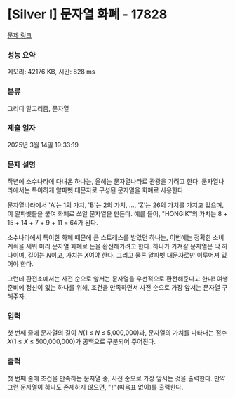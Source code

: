 # [Silver I] 문자열 화폐 - 17828 

[문제 링크](https://www.acmicpc.net/problem/17828) 

### 성능 요약

메모리: 42176 KB, 시간: 828 ms

### 분류

그리디 알고리즘, 문자열

### 제출 일자

2025년 3월 14일 19:33:19

### 문제 설명

<p>작년에 소수나라에 다녀온 하나는, 올해는 문자열나라로 관광을 가려고 한다. 문자열나라에서는 특이하게 알파벳 대문자로 구성된 문자열을 화폐로 사용한다.</p>

<p>문자열나라에서 'A'는 1의 가치, 'B'는 2의 가치, ..., 'Z'는 26의 가치를 가지고 있으며, 이 알파벳들을 붙여 화폐로 쓰일 문자열을 만든다. 예를 들어, "HONGIK"의 가치는 8 + 15 + 14 + 7 + 9 + 11 = 64가 된다.</p>

<p>소수나라에서 특이한 화폐 때문에 큰 스트레스를 받았던 하나는, 이번에는 정확한 소비 계획을 세워 미리 문자열 화폐로 돈을 환전해가려고 한다. 하나가 가져갈 문자열은 딱 하나이며, 길이는 <em>N</em>이고, 가치는 <em>X</em>여야 한다. 그리고 물론 알파벳 대문자로만 이루어져 있어야 한다.</p>

<p>그런데 환전소에서는 사전 순으로 앞서는 문자열을 우선적으로 환전해준다고 한다! 여행 준비에 정신이 없는 하나를 위해, 조건을 만족하면서 사전 순으로 가장 앞서는 문자열 구해주자.</p>

### 입력 

 <p>첫 번째 줄에 문자열의 길이 <em>N</em>(1 ≤ <em>N</em> ≤ 5,000,000)과, 문자열의 가치를 나타내는 정수 <em>X</em>(1 ≤ <em>X</em> ≤ 500,000,000)가 공백으로 구분되어 주어진다.</p>

### 출력 

 <p>첫 번째 줄에 조건을 만족하는 문자열 중, 사전 순으로 가장 앞서는 것을 출력한다. 만약 그런 문자열이 하나도 존재하지 않으면, "<code>!</code>"(따옴표 없이)를 출력한다.</p>

